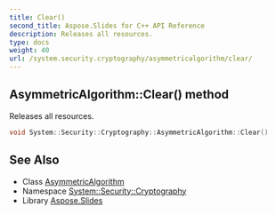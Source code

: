 ```yaml
---
title: Clear()
second_title: Aspose.Slides for C++ API Reference
description: Releases all resources.
type: docs
weight: 40
url: /system.security.cryptography/asymmetricalgorithm/clear/
---
```

## AsymmetricAlgorithm::Clear() method


Releases all resources.

```cpp
void System::Security::Cryptography::AsymmetricAlgorithm::Clear()
```

## See Also

* Class [AsymmetricAlgorithm](../)
* Namespace [System::Security::Cryptography](../../)
* Library [Aspose.Slides](../../../)